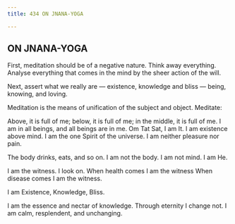 ```yaml
---
title: 434 ON JNANA-YOGA

---
```

  

## ON JNANA-YOGA

First, meditation should be of a negative nature. Think away everything.
Analyse everything that comes in the mind by the sheer action of the
will.

Next, assert what we really are — existence, knowledge and bliss —
being, knowing, and loving.

Meditation is the means of unification of the subject and object.
Meditate:

Above, it is full of me; below, it is full of me; in the middle, it is
full of me. I am in all beings, and all beings are in me. Om Tat Sat, I
am It. I am existence above mind. I am the one Spirit of the universe. I
am neither pleasure nor pain.

The body drinks, eats, and so on. I am not the body. I am not mind. I am
He.

I am the witness. I look on. When health comes I am the witness When
disease comes I am the witness.

I am Existence, Knowledge, Bliss.

I am the essence and nectar of knowledge. Through eternity I change not.
I am calm, resplendent, and unchanging.